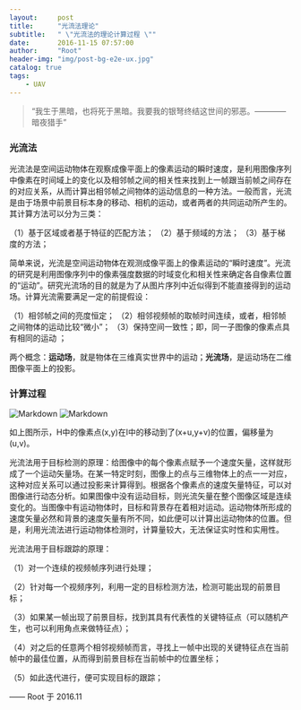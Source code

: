```yaml
---
layout:     post
title:      "光流法理论"
subtitle:   " \"光流法的理论计算过程 \""
date:       2016-11-15 07:57:00
author:     "Root"
header-img: "img/post-bg-e2e-ux.jpg"
catalog: true
tags:
    - UAV
---
```


> “我生于黑暗，也将死于黑暗。我要我的银弩终结这世间的邪恶。————暗夜猎手”

 ###  光流法

 光流法是空间运动物体在观察成像平面上的像素运动的瞬时速度，是利用图像序列中像素在时间域上的变化以及相邻帧之间的相关性来找到上一帧跟当前帧之间存在的对应关系，从而计算出相邻帧之间物体的运动信息的一种方法。一般而言，光流是由于场景中前景目标本身的移动、相机的运动，或者两者的共同运动所产生的。其计算方法可以分为三类：

 （1）基于区域或者基于特征的匹配方法；
 （2）基于频域的方法；
 （3）基于梯度的方法；

 简单来说，光流是空间运动物体在观测成像平面上的像素运动的“瞬时速度”。光流的研究是利用图像序列中的像素强度数据的时域变化和相关性来确定各自像素位置的“运动”。研究光流场的目的就是为了从图片序列中近似得到不能直接得到的运动场。计算光流需要满足一定的前提假设：

 （1）相邻帧之间的亮度恒定；
 （2）相邻视频帧的取帧时间连续，或者，相邻帧之间物体的运动比较“微小”；
 （3）保持空间一致性；即，同一子图像的像素点具有相同的运动 ；

 两个概念：**运动场**，就是物体在三维真实世界中的运动；**光流场**，是运动场在二维图像平面上的投影。

###  计算过程

![Markdown](http://i1.piimg.com/572619/51a0bfdbe5c463eb.jpg)
![Markdown](http://i1.piimg.com/572619/6cbc991883060c73.jpg)

如上图所示，H中的像素点(x,y)在I中的移动到了(x+u,y+v)的位置，偏移量为(u,v)。

光流法用于目标检测的原理：给图像中的每个像素点赋予一个速度矢量，这样就形成了一个运动矢量场。在某一特定时刻，图像上的点与三维物体上的点一一对应，这种对应关系可以通过投影来计算得到。根据各个像素点的速度矢量特征，可以对图像进行动态分析。如果图像中没有运动目标，则光流矢量在整个图像区域是连续变化的。当图像中有运动物体时，目标和背景存在着相对运动。运动物体所形成的速度矢量必然和背景的速度矢量有所不同，如此便可以计算出运动物体的位置。但是，利用光流法进行运动物体检测时，计算量较大，无法保证实时性和实用性。

光流法用于目标跟踪的原理：

（1）对一个连续的视频帧序列进行处理；

（2）针对每一个视频序列，利用一定的目标检测方法，检测可能出现的前景目标；

（3）如果某一帧出现了前景目标，找到其具有代表性的关键特征点（可以随机产生，也可以利用角点来做特征点）；

（4）对之后的任意两个相邻视频帧而言，寻找上一帧中出现的关键特征点在当前帧中的最佳位置，从而得到前景目标在当前帧中的位置坐标；

（5）如此迭代进行，便可实现目标的跟踪；





—— Root 于 2016.11



